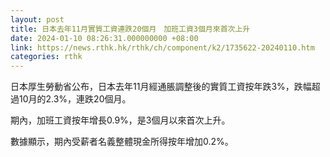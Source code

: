 ```yaml
---
layout: post
title: 日本去年11月實質工資連跌20個月　加班工資3個月來首次上升
date: 2024-01-10 08:26:31.000000000 +08:00
link: https://news.rthk.hk/rthk/ch/component/k2/1735622-20240110.htm
categories: rthk
---
```


日本厚生勞動省公布，日本去年11月經通脹調整後的實質工資按年跌3%，跌幅超過10月的2.3%，連跌20個月。

期內，加班工資按年增長0.9%，是3個月以來首次上升。

數據顯示，期內受薪者名義整體現金所得按年增加0.2%。
